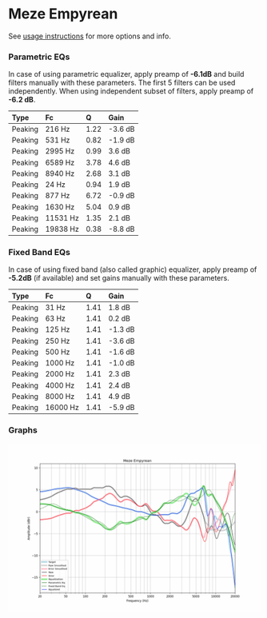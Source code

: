 # Meze Empyrean
See [usage instructions](https://github.com/jaakkopasanen/AutoEq#usage) for more options and info.

### Parametric EQs
In case of using parametric equalizer, apply preamp of **-6.1dB** and build filters manually
with these parameters. The first 5 filters can be used independently.
When using independent subset of filters, apply preamp of **-6.2 dB**.

| Type    | Fc       |    Q | Gain    |
|:--------|:---------|:-----|:--------|
| Peaking | 216 Hz   | 1.22 | -3.6 dB |
| Peaking | 531 Hz   | 0.82 | -1.9 dB |
| Peaking | 2995 Hz  | 0.99 | 3.6 dB  |
| Peaking | 6589 Hz  | 3.78 | 4.6 dB  |
| Peaking | 8940 Hz  | 2.68 | 3.1 dB  |
| Peaking | 24 Hz    | 0.94 | 1.9 dB  |
| Peaking | 877 Hz   | 6.72 | -0.9 dB |
| Peaking | 1630 Hz  | 5.04 | 0.9 dB  |
| Peaking | 11531 Hz | 1.35 | 2.1 dB  |
| Peaking | 19838 Hz | 0.38 | -8.8 dB |

### Fixed Band EQs
In case of using fixed band (also called graphic) equalizer, apply preamp of **-5.2dB**
(if available) and set gains manually with these parameters.

| Type    | Fc       |    Q | Gain    |
|:--------|:---------|:-----|:--------|
| Peaking | 31 Hz    | 1.41 | 1.8 dB  |
| Peaking | 63 Hz    | 1.41 | 0.2 dB  |
| Peaking | 125 Hz   | 1.41 | -1.3 dB |
| Peaking | 250 Hz   | 1.41 | -3.6 dB |
| Peaking | 500 Hz   | 1.41 | -1.6 dB |
| Peaking | 1000 Hz  | 1.41 | -1.0 dB |
| Peaking | 2000 Hz  | 1.41 | 2.3 dB  |
| Peaking | 4000 Hz  | 1.41 | 2.4 dB  |
| Peaking | 8000 Hz  | 1.41 | 4.9 dB  |
| Peaking | 16000 Hz | 1.41 | -5.9 dB |

### Graphs
![](./Meze%20Empyrean.png)